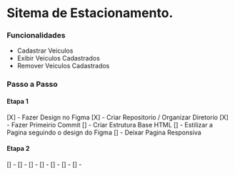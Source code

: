 # Sitema de Estacionamento.


### Funcionalidades

- Cadastrar Veiculos
- Exibir Veiculos Cadastrados
- Remover Veiculos Cadastrados

### Passo a Passo

#### Etapa 1

[X] - Fazer Design no Figma
[X] - Criar Repositorio / Organizar Diretorio
[X] - Fazer Primeirio Commit
[] - Criar Estrutura Base HTML
[] - Estilizar a Pagina seguindo o design do Figma
[] - Deixar Pagina Responsiva

#### Etapa 2

[] -
[] -
[] -
[] - 
[] -
[] -
[] -